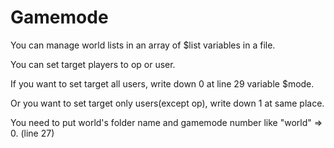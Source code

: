 # Gamemode
You can manage world lists in an array of $list variables in a file.

You can set target players to op or user.

If you want to set target all users, write down 0 at line 29 variable $mode.

Or you want to set target only users(except op), write down 1 at same place.

You need to put world's folder name and gamemode number like "world" => 0. (line 27)
